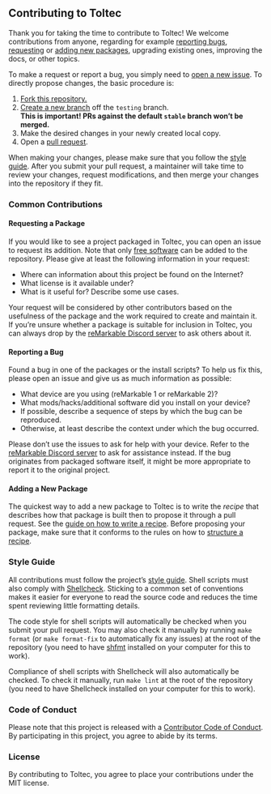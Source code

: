## Contributing to Toltec

Thank you for taking the time to contribute to Toltec!
We welcome contributions from anyone, regarding for example [reporting bugs](#reporting-a-bug), [requesting](#requesting-a-package) or [adding new packages](#adding-a-new-package), upgrading existing ones, improving the docs, or other topics.

To make a request or report a bug, you simply need to [open a new issue](../../../issues/new/choose).
To directly propose changes, the basic procedure is:

1. [Fork this repository.](https://docs.github.com/en/github/getting-started-with-github/fork-a-repo)
2. [Create a new branch](https://docs.github.com/en/github/collaborating-with-issues-and-pull-requests/creating-and-deleting-branches-within-your-repository) off the `testing` branch.\
**This is important! PRs against the default `stable` branch won’t be merged.**
3. Make the desired changes in your newly created local copy.
4. Open a [pull request](https://docs.github.com/en/github/collaborating-with-issues-and-pull-requests/about-pull-requests).

When making your changes, please make sure that you follow the [style guide](#style-guide).
After you submit your pull request, a maintainer will take time to review your changes, request modifications, and then merge your changes into the repository if they fit.

### Common Contributions

#### Requesting a Package

If you would like to see a project packaged in Toltec, you can open an issue to request its addition.
Note that only [free software](https://www.gnu.org/philosophy/free-sw.en.html) can be added to the repository.
Please give at least the following information in your request:

* Where can information about this project be found on the Internet?
* What license is it available under?
* What is it useful for? Describe some use cases.

Your request will be considered by other contributors based on the usefulness of the package and the work required to create and maintain it.
If you’re unsure whether a package is suitable for inclusion in Toltec, you can always drop by the [reMarkable Discord server](https://discord.gg/ATqQGfu) to ask others about it.

#### Reporting a Bug

Found a bug in one of the packages or the install scripts?
To help us fix this, please open an issue and give us as much information as possible:

* What device are you using (reMarkable 1 or reMarkable 2)?
* What mods/hacks/additional software did you install on your device?
* If possible, describe a sequence of steps by which the bug can be reproduced.
* Otherwise, at least describe the context under which the bug occurred.

Please don’t use the issues to ask for help with your device.
Refer to the [reMarkable Discord server](https://discord.gg/ATqQGfu) to ask for assistance instead.
If the bug originates from packaged software itself, it might be more appropriate to report it to the original project.

#### Adding a New Package

The quickest way to add a new package to Toltec is to write the _recipe_ that describes how that package is built then to propose it through a pull request.
See the [guide on how to write a recipe](package-guide.md).
Before proposing your package, make sure that it conforms to the rules on how to [structure a recipe](package.md).

### Style Guide

All contributions must follow the project’s [style guide](../.editorconfig).
Shell scripts must also comply with [Shellcheck](https://github.com/koalaman/shellcheck).
Sticking to a common set of conventions makes it easier for everyone to read the source code and reduces the time spent reviewing little formatting details.

The code style for shell scripts will automatically be checked when you submit your pull request.
You may also check it manually by running `make format` (or `make format-fix` to automatically fix any issues) at the root of the repository (you need to have [shfmt](https://github.com/mvdan/sh) installed on your computer for this to work).

Compliance of shell scripts with Shellcheck will also automatically be checked.
To check it manually, run `make lint` at the root of the repository (you need to have Shellcheck installed on your computer for this to work).

### Code of Conduct

Please note that this project is released with a [Contributor Code of Conduct](code_of_conduct.md).
By participating in this project, you agree to abide by its terms.

### License

By contributing to Toltec, you agree to place your contributions under the MIT license.
